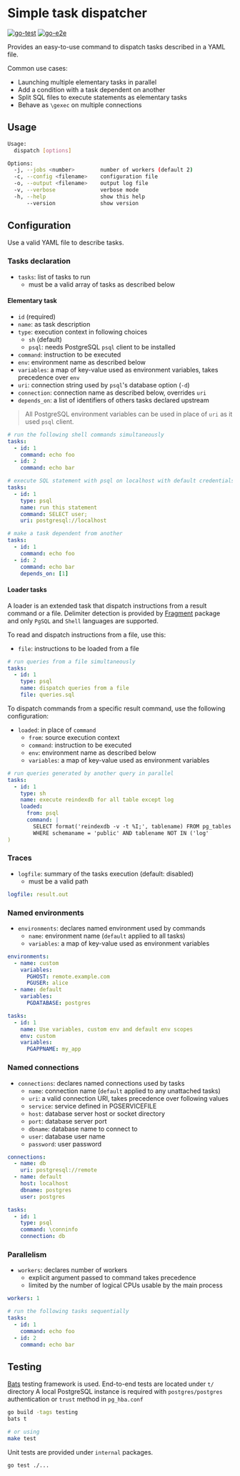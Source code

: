 # Simple task dispatcher

[![go-test](https://github.com/fljdin/dispatch/actions/workflows/go-test.yml/badge.svg)](https://github.com/fljdin/dispatch/actions/workflows/go-test.yml)
[![go-e2e](https://github.com/fljdin/dispatch/actions/workflows/go-e2e.yml/badge.svg)](https://github.com/fljdin/dispatch/actions/workflows/go-e2e.yml)

Provides an easy-to-use command to dispatch tasks described in a YAML file.

Common use cases:

* Launching multiple elementary tasks in parallel
* Add a condition with a task dependent on another
* Split SQL files to execute statements as elementary tasks
* Behave as `\gexec` on multiple connections

## Usage

```sh
Usage:
  dispatch [options]

Options:
  -j, --jobs <number>        number of workers (default 2)
  -c, --config <filename>    configuration file
  -o, --output <filename>    output log file
  -v, --verbose              verbose mode
  -h, --help                 show this help
      --version              show version
```

## Configuration

Use a valid YAML file to describe tasks.

### Tasks declaration

* `tasks`: list of tasks to run
  * must be a valid array of tasks as described below

#### Elementary task

- `id` (required)
- `name`: as task description
- `type`: execution context in following choices
  + `sh` (default)
  + `psql`: needs PostgreSQL `psql` client to be installed
- `command`: instruction to be executed
- `env`: environment name as described below
- `variables`: a map of key-value used as environment variables, takes
  precedence over `env`
- `uri`: connection string used by `psql`'s database option (`-d`)
- `connection`: connection name as described below, overrides `uri`
- `depends_on`: a list of identifiers of others tasks declared upstream

> All PostgreSQL environment variables can be used in place of `uri` as it used
> `psql` client.

```yaml
# run the following shell commands simultaneously
tasks:
  - id: 1
    command: echo foo
  - id: 2
    command: echo bar
```

```yaml
# execute SQL statement with psql on localhost with default credentials
tasks:
  - id: 1
    type: psql
    name: run this statement
    command: SELECT user;
    uri: postgresql://localhost
```

```yaml
# make a task dependent from another
tasks:
  - id: 1
    command: echo foo
  - id: 2
    command: echo bar
    depends_on: [1]
```

#### Loader tasks

A loader is an extended task that dispatch instructions from a result command or
a file. Delimiter detection is provided by [Fragment] package and only `PgSQL`
and `Shell` languages are supported.

[Fragment]: https://github.com/fljdin/fragment

To read and dispatch instructions from a file, use this:

- `file`: instructions to be loaded from a file

```yaml
# run queries from a file simultaneously
tasks:
  - id: 1
    type: psql
    name: dispatch queries from a file
    file: queries.sql
```

To dispatch commands from a specific result command, use the following
configuration:

- `loaded`: in place of `command`
  - `from`: source execution context
  - `command`: instruction to be executed
  - `env`: environment name as described below
  - `variables`: a map of key-value used as environment variables

```yaml
# run queries generated by another query in parallel
tasks:
  - id: 1
    type: sh
    name: execute reindexdb for all table except log
    loaded:
      from: psql
      command: |
        SELECT format('reindexdb -v -t %I;', tablename) FROM pg_tables
        WHERE schemaname = 'public' AND tablename NOT IN ('log'
)
```

### Traces

* `logfile`: summary of the tasks execution (default: disabled)
  - must be a valid path

```yaml
logfile: result.out
```

### Named environments

* `environments`: declares named environment used by commands
  * `name`: environment name (`default` applied to all tasks)
  * `variables`: a map of key-value used as environment variables

```yaml
environments:
  - name: custom
    variables:
      PGHOST: remote.example.com
      PGUSER: alice
  - name: default
    variables:
      PGDATABASE: postgres

tasks:
  - id: 1
    name: Use variables, custom env and default env scopes
    env: custom
    variables:
      PGAPPNAME: my_app
```

### Named connections

* `connections`: declares named connections used by tasks
  * `name`: connection name (`default` applied to any unattached tasks)
  * `uri`: a valid connection URI, takes precedence over following values
  * `service`: service defined in PGSERVICEFILE
  * `host`: database server host or socket directory
  * `port`: database server port
  * `dbname`: database name to connect to
  * `user`: database user name
  * `password`: user password

```yaml
connections:
  - name: db
    uri: postgresql://remote
  - name: default
    host: localhost
    dbname: postgres
    user: postgres

tasks:
  - id: 1
    type: psql
    command: \conninfo
    connection: db
```

### Parallelism

* `workers`: declares number of workers
  - explicit argument passed to command takes precedence
  - limited by the number of logical CPUs usable by the main process

```yaml
workers: 1

# run the following tasks sequentially
tasks:
  - id: 1
    command: echo foo
  - id: 2
    command: echo bar
```

## Testing

[Bats](https://bats-core.readthedocs.io) testing framework is used. End-to-end
tests are located under `t/` directory A local PostgreSQL instance is required
with `postgres/postgres` authentication or `trust` method in `pg_hba.conf`

```sh
go build -tags testing
bats t

# or using
make test
```

Unit tests are provided under `internal` packages.

```sh
go test ./...
```
